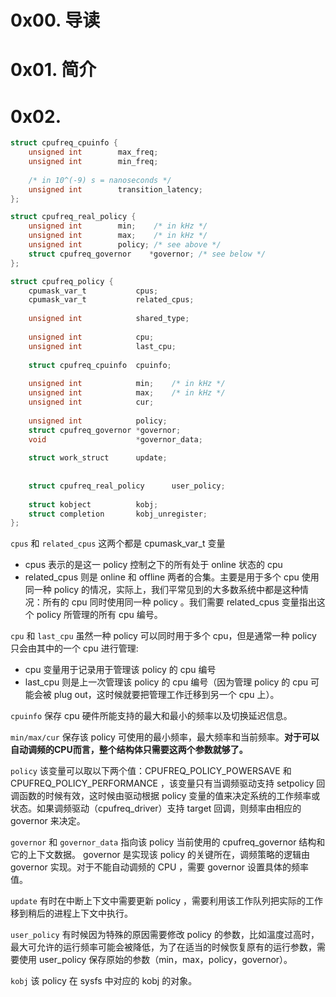# 0x00. 导读

# 0x01. 简介

# 0x02. 

```c
struct cpufreq_cpuinfo {
    unsigned int        max_freq;
    unsigned int        min_freq;
 
    /* in 10^(-9) s = nanoseconds */
    unsigned int        transition_latency;
};

struct cpufreq_real_policy {
    unsigned int        min;    /* in kHz */
    unsigned int        max;    /* in kHz */
    unsigned int        policy; /* see above */
    struct cpufreq_governor    *governor; /* see below */
};

struct cpufreq_policy {  
	cpumask_var_t           cpus;     
	cpumask_var_t           related_cpus;   
  
	unsigned int            shared_type;   
						  
	unsigned int            cpu;      
	unsigned int            last_cpu;   
					    
	struct cpufreq_cpuinfo  cpuinfo;  
  
	unsigned int            min;    /* in kHz */  
	unsigned int            max;    /* in kHz */  
	unsigned int            cur;      
					   
	unsigned int            policy;   
	struct cpufreq_governor *governor;   
	void                    *governor_data;  
  
	struct work_struct      update;   
					   
  
	struct cpufreq_real_policy      user_policy;  
  
	struct kobject          kobj;  
	struct completion       kobj_unregister;  
};  
```

`cpus` 和 `related_cpus` 这两个都是 cpumask_var_t 变量
- cpus 表示的是这一 policy 控制之下的所有处于 online 状态的 cpu 
- related_cpus 则是 online 和 offline 两者的合集。主要是用于多个 cpu 使用同一种 policy 的情况，实际上，我们平常见到的大多数系统中都是这种情况：所有的 cpu 同时使用同一种 policy 。我们需要 related_cpus 变量指出这个 policy 所管理的所有 cpu 编号。

`cpu` 和 `last_cpu` 虽然一种 policy 可以同时用于多个 cpu，但是通常一种 policy 只会由其中的一个 cpu 进行管理:
- cpu 变量用于记录用于管理该 policy 的 cpu 编号
- last_cpu 则是上一次管理该 policy 的 cpu 编号（因为管理 policy 的 cpu 可能会被 plug out，这时候就要把管理工作迁移到另一个 cpu 上）。

`cpuinfo` 保存 cpu 硬件所能支持的最大和最小的频率以及切换延迟信息。

`min/max/cur` 保存该 policy 可使用的最小频率，最大频率和当前频率。**对于可以自动调频的CPU而言，整个结构体只需要这两个参数就够了。**

`policy` 该变量可以取以下两个值：CPUFREQ_POLICY_POWERSAVE 和 CPUFREQ_POLICY_PERFORMANCE ，该变量只有当调频驱动支持 setpolicy 回调函数的时候有效，这时候由驱动根据 policy 变量的值来决定系统的工作频率或状态。如果调频驱动（cpufreq_driver）支持 target 回调，则频率由相应的 governor 来决定。

`governor` 和 `governor_data` 指向该 policy 当前使用的 cpufreq_governor 结构和它的上下文数据。 governor 是实现该 policy 的关键所在，调频策略的逻辑由 governor 实现。对于不能自动调频的 CPU ，需要 governor 设置具体的频率值。

`update` 有时在中断上下文中需要更新 policy ，需要利用该工作队列把实际的工作移到稍后的进程上下文中执行。

`user_policy` 有时候因为特殊的原因需要修改 policy 的参数，比如溫度过高时，最大可允许的运行频率可能会被降低，为了在适当的时候恢复原有的运行参数，需要使用 user_policy 保存原始的参数（min，max，policy，governor）。

`kobj` 该 policy 在 sysfs 中对应的 kobj 的对象。